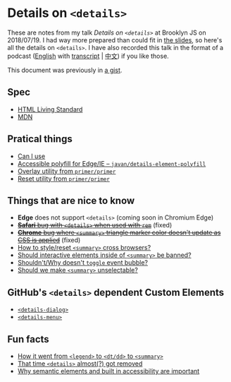 # Details on `<details>`

These are notes from my talk *Details on `<details>`* at Brooklyn JS on 2018/07/19. I had way more prepared than could fit in [the slides](https://docs.google.com/presentation/d/1hvnPpsJo44BTPfJx28CV95vqk_dt6na1awUbk0kmZYM/edit?usp=sharing), so here's all the details on `<details>`. I have also recorded this talk in the format of a podcast ([English](https://anchor.fm/muan/episodes/Details-on-details-ehlu8i/a-a2s4pnu) with [transcript](http://muan.co/2020/08/04/details-on-details/) | [中文](https://anchor.fm/muan/episodes/Details-on-details-ehn7mf/a-a2sc9qe)) if you like those.

This document was previously in [a gist](https://gist.github.com/muan/adf26249c0adf018aea828105a5846eb).

## Spec

- [HTML Living Standard](https://html.spec.whatwg.org/multipage/interactive-elements.html#the-details-element)
- [MDN](https://developer.mozilla.org/en-US/docs/Web/HTML/Element/details)

## Pratical things

- [Can I use](http://caniuse.com/#search=details)
- [Accessible polyfill for Edge/IE – `javan/details-element-polyfill`](https://github.com/javan/details-element-polyfill)
- [Overlay utility from `primer/primer`](https://github.com/primer/css/blob/e3d988a0fde0c9421d51139cecf134996588161a/src/utilities/details.scss#L3-L19)
- [Reset utility from `primer/primer`](https://github.com/primer/css/blob/e3d988a0fde0c9421d51139cecf134996588161a/src/utilities/details.scss#L21-L28)

## Things that are nice to know

- **Edge** does not support `<details>` (coming soon in Chromium Edge) 
- ~~[**Safari** bug with `<details>` when used with `rem`](https://bugs.webkit.org/show_bug.cgi?id=173876)~~ (fixed) 
- ~~[**Chrome** bug where `<summary>` triangle marker color doesn't update as CSS is applied](https://bugs.chromium.org/p/chromium/issues/detail?id=882462)~~ (fixed) 
- [How to style/reset `<summary>` cross browsers?](https://github.com/whatwg/html/issues/722)
- [Should interactive elements inside of `<summary>` be banned?](https://github.com/whatwg/html/issues/2272)
- [Shouldn't/Why doesn't `toggle` event bubble?](https://github.com/whatwg/html/issues/1533)
- [Should we make `<summary>` unselectable?](https://github.com/whatwg/html/issues/3191)

## GitHub's `<details>` dependent Custom Elements

- [`<details-dialog>`](https://github.com/github/details-dialog-element)
- [`<details-menu>`](https://github.com/github/details-menu-element)

## Fun facts

- [How it went from `<legend>` to `<dt/dd>` to `<summary>`](https://www.w3.org/html/wg/tracker/issues/83)
- [That time `<details>` almost(?) got removed](https://www.w3.org/html/wg/tracker/issues/93)
- [Why semantic elements and built in accessibility are important](https://lists.w3.org/Archives/Public/public-html/2010Apr/0049.html)
